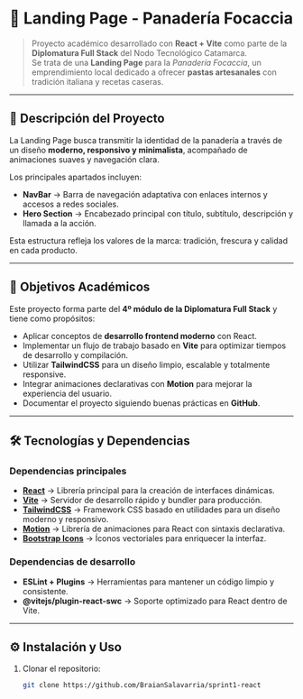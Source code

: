 # 🍝 Landing Page - Panadería Focaccia

> Proyecto académico desarrollado con **React + Vite** como parte de la **Diplomatura Full Stack** del Nodo Tecnológico Catamarca.  
> Se trata de una **Landing Page** para la *Panadería Focaccia*, un emprendimiento local dedicado a ofrecer **pastas artesanales** con tradición italiana y recetas caseras.

---

## 📌 Descripción del Proyecto

La Landing Page busca transmitir la identidad de la panadería a través de un diseño **moderno, responsivo y minimalista**, acompañado de animaciones suaves y navegación clara.  

Los principales apartados incluyen:  
- **NavBar** → Barra de navegación adaptativa con enlaces internos y accesos a redes sociales.  
- **Hero Section** → Encabezado principal con título, subtítulo, descripción y llamada a la acción.  

Esta estructura refleja los valores de la marca: tradición, frescura y calidad en cada producto.

---

## 🎯 Objetivos Académicos

Este proyecto forma parte del **4º módulo de la Diplomatura Full Stack** y tiene como propósitos:  

- Aplicar conceptos de **desarrollo frontend moderno** con React.  
- Implementar un flujo de trabajo basado en **Vite** para optimizar tiempos de desarrollo y compilación.  
- Utilizar **TailwindCSS** para un diseño limpio, escalable y totalmente responsive.  
- Integrar animaciones declarativas con **Motion** para mejorar la experiencia del usuario.  
- Documentar el proyecto siguiendo buenas prácticas en **GitHub**.  

---

## 🛠️ Tecnologías y Dependencias

### Dependencias principales
- **[React](https://react.dev/)** → Librería principal para la creación de interfaces dinámicas.  
- **[Vite](https://vitejs.dev/)** → Servidor de desarrollo rápido y bundler para producción.  
- **[TailwindCSS](https://tailwindcss.com/)** → Framework CSS basado en utilidades para un diseño moderno y responsivo.  
- **[Motion](https://motion.dev/)** → Librería de animaciones para React con sintaxis declarativa.  
- **[Bootstrap Icons](https://icons.getbootstrap.com/)** → Íconos vectoriales para enriquecer la interfaz.  

### Dependencias de desarrollo
- **ESLint + Plugins** → Herramientas para mantener un código limpio y consistente.  
- **@vitejs/plugin-react-swc** → Soporte optimizado para React dentro de Vite.  

---

## ⚙️ Instalación y Uso

1. Clonar el repositorio:  
   ```bash
   git clone https://github.com/BraianSalavarria/sprint1-react
